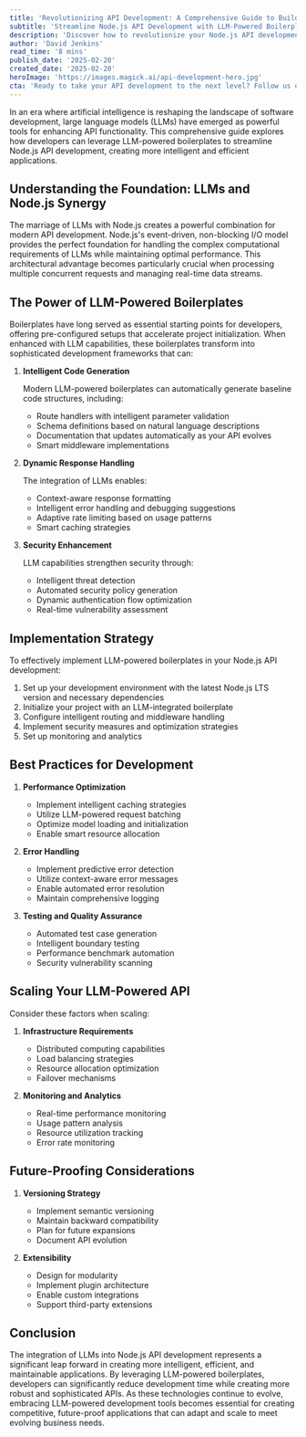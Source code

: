 ```yaml
---
title: 'Revolutionizing API Development: A Comprehensive Guide to Building LLM-Powered Node.js APIs'
subtitle: 'Streamline Node.js API Development with LLM-Powered Boilerplates'
description: 'Discover how to revolutionize your Node.js API development with LLM-powered boilerplates. This comprehensive guide covers everything from initial setup to scaling considerations, helping you create more intelligent and efficient applications.'
author: 'David Jenkins'
read_time: '8 mins'
publish_date: '2025-02-20'
created_date: '2025-02-20'
heroImage: 'https://images.magick.ai/api-development-hero.jpg'
cta: 'Ready to take your API development to the next level? Follow us on LinkedIn for more cutting-edge insights on LLM integration and modern development practices!'
---
```


In an era where artificial intelligence is reshaping the landscape of software development, large language models (LLMs) have emerged as powerful tools for enhancing API functionality. This comprehensive guide explores how developers can leverage LLM-powered boilerplates to streamline Node.js API development, creating more intelligent and efficient applications.

## Understanding the Foundation: LLMs and Node.js Synergy

The marriage of LLMs with Node.js creates a powerful combination for modern API development. Node.js's event-driven, non-blocking I/O model provides the perfect foundation for handling the complex computational requirements of LLMs while maintaining optimal performance. This architectural advantage becomes particularly crucial when processing multiple concurrent requests and managing real-time data streams.

## The Power of LLM-Powered Boilerplates

Boilerplates have long served as essential starting points for developers, offering pre-configured setups that accelerate project initialization. When enhanced with LLM capabilities, these boilerplates transform into sophisticated development frameworks that can:

1. **Intelligent Code Generation**

   Modern LLM-powered boilerplates can automatically generate baseline code structures, including:
   - Route handlers with intelligent parameter validation
   - Schema definitions based on natural language descriptions
   - Documentation that updates automatically as your API evolves
   - Smart middleware implementations

2. **Dynamic Response Handling**

   The integration of LLMs enables:
   - Context-aware response formatting
   - Intelligent error handling and debugging suggestions
   - Adaptive rate limiting based on usage patterns
   - Smart caching strategies

3. **Security Enhancement**

   LLM capabilities strengthen security through:
   - Intelligent threat detection
   - Automated security policy generation
   - Dynamic authentication flow optimization
   - Real-time vulnerability assessment

## Implementation Strategy

To effectively implement LLM-powered boilerplates in your Node.js API development:

1. Set up your development environment with the latest Node.js LTS version and necessary dependencies
2. Initialize your project with an LLM-integrated boilerplate
3. Configure intelligent routing and middleware handling
4. Implement security measures and optimization strategies
5. Set up monitoring and analytics

## Best Practices for Development

1. **Performance Optimization**
   - Implement intelligent caching strategies
   - Utilize LLM-powered request batching
   - Optimize model loading and initialization
   - Enable smart resource allocation

2. **Error Handling**
   - Implement predictive error detection
   - Utilize context-aware error messages
   - Enable automated error resolution
   - Maintain comprehensive logging

3. **Testing and Quality Assurance**
   - Automated test case generation
   - Intelligent boundary testing
   - Performance benchmark automation
   - Security vulnerability scanning

## Scaling Your LLM-Powered API

Consider these factors when scaling:

1. **Infrastructure Requirements**
   - Distributed computing capabilities
   - Load balancing strategies
   - Resource allocation optimization
   - Failover mechanisms

2. **Monitoring and Analytics**
   - Real-time performance monitoring
   - Usage pattern analysis
   - Resource utilization tracking
   - Error rate monitoring

## Future-Proofing Considerations

1. **Versioning Strategy**
   - Implement semantic versioning
   - Maintain backward compatibility
   - Plan for future expansions
   - Document API evolution

2. **Extensibility**
   - Design for modularity
   - Implement plugin architecture
   - Enable custom integrations
   - Support third-party extensions

## Conclusion

The integration of LLMs into Node.js API development represents a significant leap forward in creating more intelligent, efficient, and maintainable applications. By leveraging LLM-powered boilerplates, developers can significantly reduce development time while creating more robust and sophisticated APIs. As these technologies continue to evolve, embracing LLM-powered development tools becomes essential for creating competitive, future-proof applications that can adapt and scale to meet evolving business needs.